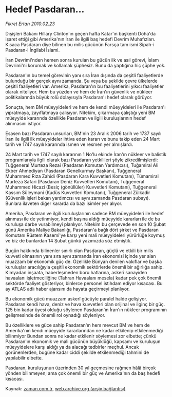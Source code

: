 # Hedef Pasdaran...

*Fikret Ertan 2010.02.23*

<tr><td class="metin" colspan="2" style="padding-top: 20px; padding-left: 5px; ">Dışişleri Bakanı Hillary Clinton'ın geçen hafta Katar'ın başkenti Doha'da işaret ettiği gibi Amerika'nın İran ile ilgili baş hedefi Devrim Muhafızları. Kısaca Pasdaran diye bilinen bu milis gücünün Farsça tam ismi Sipah-i Pasdaran-i İngilabi İslami.</td></tr><tr><td class="metin" colspan="2" style="padding-top: 20px; padding-left: 5px; "><p>İran Devrimi'nden hemen sonra kurulan bu gücün ilk ve asıl görevi, İslam Devrimi'ni korumak ve kollamak şüphesiz. Bunu da yaptığına hiç şüphe yok.
<p> Pasdaran'ın bu temel görevinin yanı sıra İran dışında da çeşitli faaliyetlerde bulunduğu bir gerçek aynı zamanda. Şu veya bu şekilde çevre ülkelerde çeşitli faaliyetleri var. Amerika, Pasdaran'ın bu faaliyetlerini yıkıcı faaliyetler olarak niteliyor. Hem bu yüzden ve hem de İran'ın güvenlik ve nükleer politikalarında büyük rolü dolayısıyla Pasdaran'ı hedef olarak görüyor.
<p> Sonuçta, hem BM müeyyideleri ve hem de kendi müeyyideleri ile Pasdaran'ı yıpratmaya, zayıflatmaya çalışıyor. Nitekim, çıkarmaya çalıştığı yeni BM müeyyide kararında özellikle Pasdaran ve ilgili kuruluşlarının hedef alınmasını istiyor.
<p> Esasen bazı Pasdaran unsurları, BM'nin 23 Aralık 2006 tarih ve 1737 sayılı İran ile ilgili ilk müeyyideler ihtiva eden kararı ve bunu takip eden 24 Mart tarih ve 1747 sayılı kararında ismen ve resmen yer almışlardı.
<p> 24 Mart tarih ve 1747 sayılı kararının 1 No'lu ekinde İran'ın nükleer ve balistik programlarıyla ilgili olarak bazı Pasdaran yetkilileri şöyle zikredilmişlerdi: Tuğgeneral Murteza Rezai (Pasdaran Komutan Yardımcısı), Tuğamiral Ali Ekber Ahmediyan (Pasdaran Genelkurmay Başkanı), Tuğgeneral Muhammed Rıza Zahidi (Pasdaran Kara Kuvvetleri Komutanı), Tümamiral Murteza Safari (Pasdaran Deniz Kuvvetleri Komutanı), Tuğgeneral Muhammed Hicazi (Besiç (gönüllüler) Kuvvetleri Komutanı), Tuğgeneral Kassım Süleymani (Kudüs Kuvvetleri Komutanı), Tuğgeneral Zülkadir (Güvenlik işleri bakan yardımcısı ve aynı zamanda Pasdaran subayı). Bunlara ilaveten diğer kararda da bazı isimler yer alıyor.
<p> Amerika, Pasdaran ve ilgili kuruluşlarının sadece BM müeyyideleri ile hedef alınması ile de yetinmiyor, kendi başına aldığı müeyyide kararları ile de bu kuruluşa darbe vurabilmeyi planlıyor. Nitekim bu çerçevede en son 10 Şubat günü Amerika Maliye Bakanlığı, Pasdaran'a bağlı dört şirket ve Pasdaran Komutanı Rüstem Kasemi'ye karşı yeni mali müeyyideleri yürürlüğe koymuş ve biz de bunlardan 14 Şubat günkü yazımızda söz etmiştik.
<p> Bugün hakkında bilinenler sınırlı olan Pasdaran, güçlü ve etkili bir milis kuvveti olmasının yanı sıra aynı zamanda İran ekonomisi içinde yer alan muazzam bir ekonomik güç de. Özellikle Bünyan denilen vakıflar ve başka kuruluşlar aracılığıyla çeşitli ekonomik sektörlerde önemli bir ağırlığa sahip. Kimyadan inşaata, haberleşmeden boru hatlarına, askerî sanayiden havaalanı işletmeciliğine (Tahran Havaalanı mesela) kadar pek çok önemli sektörde faaliyet gösteriyor, binlerce personel istihdam ediyor kısacası. Bu ay ATLAS adlı haber ajansını da hayata geçirmeyi planlıyor.
<p> Bu ekonomik gücü muazzam askerî gücüyle paralel halde gelişiyor. Pasdaran kendi hava, deniz ve hava kuvvetleri olan orijinal ve ilginç bir güç. 125 bin kadar üyesi olduğu söylenen Pasdaran'ın İran'ın nükleer programının gelişmesinde de önemli rol oynadığı söyleniyor.
<p> Bu özelliklere ve güce sahip Pasdaran'ın hem mevcut BM ve hem de Amerika'nın kendi müeyyide kararlarından ne kadar etkilenip etkilenmediği bilinmiyor Bundan sonra ne kadar etkilenir söylemesi zor elbette; çünkü Pasdaran'ın ekonomik ve mali gücünün büyüklüğü, kapsamı ve kuruluşun müeyyidelere karşı aldığı ya da alacağı tedbirler meçhul. Ancak görünenlerden, bugüne kadar ciddi şekilde etkilenmediği tahmini de yapılabilir elbette.
<p> Pasdaran, kuruluşunun üzerinden 30 yıl geçmesine rağmen hâlâ birçok yönden bilinmeyen; ama çok önemli bir güç ve Amerika'nın da baş hedefi kısacası.<br/></p></p></p></p></p></p></p></p></p></p></td></tr>

Kaynak: [zaman.com.tr](http://zaman.com.tr/yazar.do?yazino=954579), [web.archive.org (arşiv bağlantısı)](http://web.archive.org/web/20100226082932/http://zaman.com.tr:80/yazar.do?yazino=954579)
